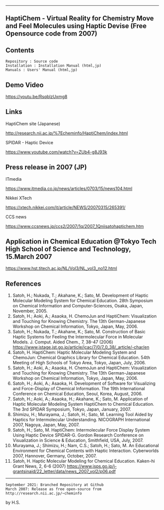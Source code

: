 ------------------------
HaptiChem - Virtual Reality for Chemistry 
 Move and Feel Molecules using Haptic Devise (Free Opensource code from 2007)
------------------------

Contents
------------------------
	Repository : Source code
	Installation : Installation Manual (html,jp)
	Manuals : Users' Manual (html,jp)

Demo Video
------------------------
https://youtu.be/RsqblzUxmg8

Links
------------------------
HaptiChem site (Japanese)

http://research.nii.ac.jp/%7Echeminfo/HaptiChem/index.html

SPIDAR - Haptic Device

https://www.youtube.com/watch?v=ZUb4-g8J93k


Press release in 2007 (JP)
-----------------------
ITmedia

https://www.itmedia.co.jp/news/articles/0703/15/news104.html

Nikkei XTech

https://xtech.nikkei.com/it/article/NEWS/20070315/265391/

CCS news

https://www.ccsnews.jp/ccs2/2007/1q/2007_1Qniisatohaptichem.htm


Application in Chemical Education 
@Tokyo Tech High School of Science and Technology, 15.March 2007
------------------------
https://www.hst.titech.ac.jp/NL/Vol3/NL_vol3_no12.html

References
------------------------
1. Satoh, H.; Nukada, T.; Akahane, K.; Sato, M. Development of Haptic Molecular Modeling System for Chemical Education. 28th Symposium on Chemical Information and Computer-Sciences, Osaka, Japan, November, 2005.
2. Satoh, H.; Aoki, A.; Asaoka, H. ChemoJun and HaptiChem: Visualization and Touching for Knowing Chemistry. The 13th German-Japanese Workshop on Chemical Information, Tokyo, Japan, May, 2006.
3. Satoh, H.; Nukada, T.; Akahane, K.; Sato, M. Construction of Basic Haptic Systems for Feeling the Intermolecular Force in Molecular Models. J. Comput. Aided Chem., 7, 38-47 (2006) https://www.jstage.jst.go.jp/article/jcac/7/0/7_0_38/_article/-char/en
4. Satoh, H. HaptiChem: Haptic Molecular Modeling System and ChemoJun: Chemical Graphics Library for Chemical Education. 54th Meeting of High Schools of Tokyo Area, Tokyo, Japan, July, 2006.
5. Satoh, H.; Aoki, A.; Asaoka, H. ChemoJun and HaptiChem: Visualization and Touching for Knowing Chemistry. The 13th German-Japanese Workshop on Chemical Information, Tokyo, Japan, May, 2006.
6. Satoh, H.; Aoki, A.; Asaoka, H. Development of Software for Visualizing and Force-Display of Chemical Information. The 19th International Conference on Chemical Education, Seoul, Korea, August, 2006.
7. Satoh, H.; Aoki, A.; Asaoka, H.; Akahane, K.; Sato, M. Application of Haptic Molecular Modeling System HaptiChem to Chemical Education. The 3rd SPIDAR Symposium, Tokyo, Japan, January, 2007.
8. Shimizu, H.; Murayama, J.; Satoh, H.; Sato, M. Learning Tool Aided by Haptics for Intermolecular Understanding. NICOGRAPH International 2007, Nagoya, Japan, May, 2007.
9. Satoh, H.; Sato, M. HaptiChem: Intermolecular Force Display System Using Haptic Device SPIDAR-G. Gordon Research Conference on Visualization in Science & Education, Smithfield, USA, July, 2007.
10. Murayama, J.; Shimizu, H.; Nam, C.S.; Satoh, H.; Sato, M. An Educational Environment for Chemical Contents with Haptic Interaction. Cyberworlds 2007, Hannover, Germany, October, 2007.
11. Satoh, H. Haptic Molecular Modeling for Chemical Education. Kaken-hi Grant News, 2, 6-6 (2007) https://www.jsps.go.jp/j-grantsinaid/22_letter/data/news_2007_vol2/p06.pdf

**********

	September 2021: Branched Repository at Github
	March 2007: Release as free open-source from http://research.nii.ac.jp/~cheminfo

by H.S.
